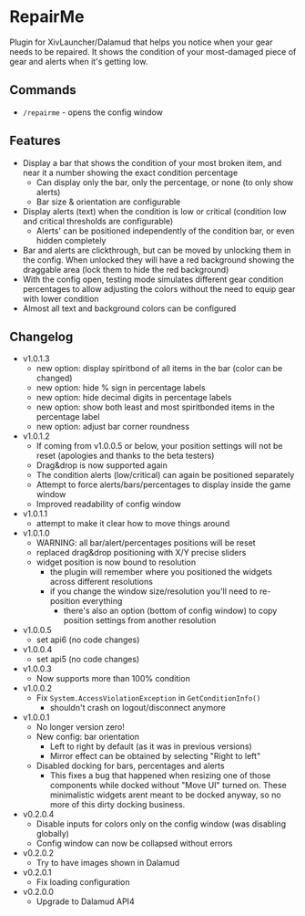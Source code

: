 # RepairMe

Plugin for XivLauncher/Dalamud that helps you notice when your gear needs to be repaired. It shows the condition of your most-damaged piece of gear and alerts when it's getting low.

## Commands

- `/repairme` - opens the config window

## Features

- Display a bar that shows the condition of your most broken item, and near it a number showing the exact condition percentage
    - Can display only the bar, only the percentage, or none (to only show alerts)
    - Bar size & orientation are configurable
- Display alerts (text) when the condition is low or critical (condition low and critical thresholds are configurable)
    - Alerts' can be positioned independently of the condition bar, or even hidden completely
- Bar and alerts are clickthrough, but can be moved by unlocking them in the config. When unlocked they will have a red background showing the draggable area (lock them to hide the red background)
- With the config open, testing mode simulates different gear condition percentages to allow adjusting the colors without the need to equip gear with lower condition
- Almost all text and background colors can be configured

## Changelog

* v1.0.1.3
  * new option: display spiritbond of all items in the bar (color can be changed)
  * new option: hide % sign in percentage labels
  * new option: hide decimal digits in percentage labels
  * new option: show both least and most spiritbonded items in the percentage label
  * new option: adjust bar corner roundness
* v1.0.1.2
  * If coming from v1.0.0.5 or below, your position settings will not be reset (apologies and thanks to the beta testers)
  * Drag&drop is now supported again
  * The condition alerts (low/critical) can again be positioned separately
  * Attempt to force alerts/bars/percentages to display inside the game window
  * Improved readability of config window
* v1.0.1.1
  * attempt to make it clear how to move things around
* v1.0.1.0
  * WARNING: all bar/alert/percentages positions will be reset
  * replaced drag&drop positioning with X/Y precise sliders
  * widget position is now bound to resolution
    * the plugin will remember where you positioned the widgets across different resolutions 
    * if you change the window size/resolution you'll need to re-position everything
      * there's also an option (bottom of config window) to copy position settings from another resolution
* v1.0.0.5
  * set api6 (no code changes)
* v1.0.0.4
  * set api5 (no code changes)
* v1.0.0.3
  * Now supports more than 100% condition
* v1.0.0.2
  * Fix `System.AccessViolationException` in `GetConditionInfo()`
    * shouldn't crash on logout/disconnect anymore
* v1.0.0.1
  * No longer version zero!
  * New config: bar orientation
    * Left to right by default (as it was in previous versions)
    * Mirror effect can be obtained by selecting "Right to left"
  * Disabled docking for bars, percentages and alerts
    * This fixes a bug that happened when resizing one of those components while docked without "Move UI" turned on. These minimalistic widgets arent meant to be docked anyway, so no more of this dirty docking business.
* v0.2.0.4
  * Disable inputs for colors only on the config window (was disabling globally)
  * Config window can now be collapsed without errors
* v0.2.0.2
  * Try to have images shown in Dalamud
* v0.2.0.1
  * Fix loading configuration
* v0.2.0.0
  * Upgrade to Dalamud API4